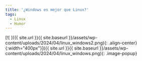 ```yaml
---
title: '¿Windows es mejor que Linux?'
tags: 
  - Linux
  - Humor
---
```


[![ ]({{ site.url }}{{ site.baseurl }}/assets/wp-content/uploads/2024/04/linux_windows2.png){: .align-center}{:width="400px"}]({{ site.url }}{{ site.baseurl }}/assets/wp-content/uploads/2024/04/linux_windows.png){: .image-popup}

